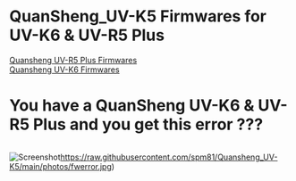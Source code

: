 # QuanSheng_UV-K5 Firmwares for UV-K6 & UV-R5 Plus

[Quansheng UV-R5 Plus Firmwares](https://github.com/spm81/Quansheng_UV-K5/tree/main/Firmware/UV-5R%20Plus)<br>
[Quansheng UV-K6 Firmwares](https://github.com/spm81/Quansheng_UV-K5/tree/main/Firmware/UV-K6)


# You have a QuanSheng UV-K6 & UV-R5 Plus and you get this error ???

<img src="[https://raw.githubusercontent.com/spm81/Quansheng_UV-K5/main/photos/fwerror.jpg]" alt="" title="FW Error">

![Screenshot](https://raw.githubusercontent.com/spm81/Quansheng_UV-K5/main/photos/fwerror.jpg)https://raw.githubusercontent.com/spm81/Quansheng_UV-K5/main/photos/fwerror.jpg)


